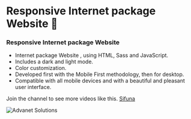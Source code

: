 # Responsive Internet package Website 🚚
### Responsive Internet package Website

- Internet package Website , using HTML, Sass and JavaScript.
- Includes a dark and light mode.
- Color customization.
- Developed first with the Mobile First methodology, then for desktop.
- Compatible with all mobile devices and with a beautiful and pleasant user interface.

Join the channel to see more videos like this. [Sifuna](https://www.youtube.com/c/Bedimcode)

![Advanet Solutions](/preview.png)